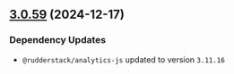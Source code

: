 ## [3.0.59](https://github.com/rudderlabs/rudder-sdk-js/compare/@rudderstack/analytics-js-loading-scripts@3.0.58...@rudderstack/analytics-js-loading-scripts@3.0.59) (2024-12-17)

### Dependency Updates

* `@rudderstack/analytics-js` updated to version `3.11.16`
